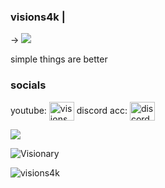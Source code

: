 ### visions4k | 

-> ![](https://camo.githubusercontent.com/a595b7ae653b19493f79c722ee8c39517c1e7f36364d2aabff6c8c967bdb44c4/68747470733a2f2f696d672e736869656c64732e696f2f62616467652f2d507974686f6e2d626c61636b3f7374796c653d666c6174266c6f676f3d707974686f6e266c6f676f436f6c6f723d7768697465) 

simple things are better 

<h3 align="left">socials</h3>
<p align="left">
youtube: <a href="https://www.youtube.com/channel/UCMZaQU8bCN4w7SVkXvBPOHQ" target="blank"><img align="center" src="https://raw.githubusercontent.com/rahuldkjain/github-profile-readme-generator/master/src/images/icons/Social/youtube.svg" alt="visions" height="30" width="40" /></a>
discord acc: <a href="https://discord.com/users/249606696052326420" target="blank"><img align="center" src="https://raw.githubusercontent.com/rahuldkjain/github-profile-readme-generator/master/src/images/icons/Social/discord.svg" alt="discord account" height="30" width="40" /></a>
</p>

<img src="https://discord.c99.nl/widget/theme-2/249606696052326420.png"/>

![[Visionary](https://discord.gg/groupfinder)](https://discordapp.com/api/guilds/1107741888682938450/widget.png?style=banner3)


<p><img align="center" src="https://github-readme-stats.vercel.app/api/top-langs?username=visions4k&show_icons=true&locale=en&layout=compact" alt="visions4k" /></p>
